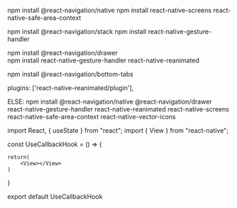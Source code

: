 npm install @react-navigation/native
npm install react-native-screens react-native-safe-area-context


npm install @react-navigation/stack
npm install react-native-gesture-handler


npm install @react-navigation/drawer    
npm install react-native-gesture-handler react-native-reanimated

npm install @react-navigation/bottom-tabs

plugins: ['react-native-reanimated/plugin'],



ELSE:
npm install @react-navigation/native @react-navigation/drawer react-native-gesture-handler react-native-reanimated react-native-screens react-native-safe-area-context react-native-vector-icons


import React, { useState } from "react";
import { View } from "react-native";


const UseCallbackHook = () => {
   
    return(
        <View></View>
    )
}

export default UseCallbackHook